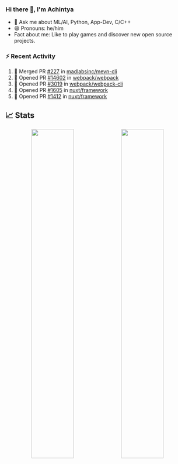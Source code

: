 ### Hi there 👋, I'm Achintya

- 💬 Ask me about ML/AI, Python, App-Dev, C/C++
- 😄 Pronouns: he/him
- Fact about me: Like to play games and discover new open source projects. 


### :zap: Recent Activity

<!--START_SECTION:activity-->
1. 🎉 Merged PR [#227](https://github.com/madlabsinc/mevn-cli/pull/227) in [madlabsinc/mevn-cli](https://github.com/madlabsinc/mevn-cli)
2. 💪 Opened PR [#14602](https://github.com/webpack/webpack/pull/14602) in [webpack/webpack](https://github.com/webpack/webpack)
3. 💪 Opened PR [#3019](https://github.com/webpack/webpack-cli/pull/3019) in [webpack/webpack-cli](https://github.com/webpack/webpack-cli)
4. 💪 Opened PR [#1605](https://github.com/nuxt/framework/pull/1605) in [nuxt/framework](https://github.com/nuxt/framework)
5. 💪 Opened PR [#1412](https://github.com/nuxt/framework/pull/1412) in [nuxt/framework](https://github.com/nuxt/framework)
<!--END_SECTION:activity-->

## 📈 Stats
<p align="center">
	
  <img width="48%" src="https://github-readme-stats.vercel.app/api?username=achintya-7&show_icons=true&theme=tokyonight" />
  <img width="48%" src="https://github-readme-streak-stats.herokuapp.com/?user=achintya-7&theme=tokyonight" />
</p>

 



